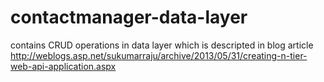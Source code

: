 contactmanager-data-layer
=========================

contains CRUD operations in data layer which is descripted in blog article
http://weblogs.asp.net/sukumarraju/archive/2013/05/31/creating-n-tier-web-api-application.aspx
